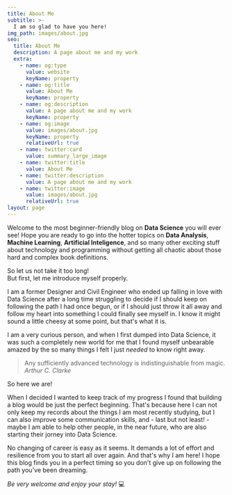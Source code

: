 ```yaml
---
title: About Me
subtitle: >-
  I am so glad to have you here!
img_path: images/about.jpg
seo:
  title: About Me
  description: A page about me and my work
  extra:
    - name: og:type
      value: website
      keyName: property
    - name: og:title
      value: About Me
      keyName: property
    - name: og:description
      value: A page about me and my work
      keyName: property
    - name: og:image
      value: images/about.jpg
      keyName: property
      relativeUrl: true
    - name: twitter:card
      value: summary_large_image
    - name: twitter:title
      value: About Me
    - name: twitter:description
      value: A page about me and my work
    - name: twitter:image
      value: images/about.jpg
      relativeUrl: true
layout: page
---
```


Welcome to the most beginner-friendly blog on **Data Science** you will ever see! Hope you are ready to go into the hotter topics on **Data Analysis**, **Machine Learning**, **Artificial Inteligence**, and so many other exciting stuff about technology and programming without getting all chaotic about those hard and complex book definitions.

So let us not take it too long!</br>
But first, let me introduce myself properly.

I am a former Designer and Civil Engineer who ended up falling in love with Data Science after a long time struggling to decide if I should keep on following the path I had once begun, or if I should just throw it all away and follow my heart into something I could finally see myself in. I know it might sound a little cheesy at some point, but that's what it is.  

I am a very curious person, and when I first dumped into Data Science, it was such a completely new world for me that I found myself unbearable amazed by the so many things I felt I just *needed* to know right away.

>Any sufficiently advanced technology is indistinguishable from magic. <cite>Arthur C. Clarke</cite>

 So here we are!

When I decided I wanted to keep track of my progress I found that building a blog would be just the perfect beginning. That's because here I can not only keep my records about the things I am most recently studying, but I can also improve some communication skills, and - last but not least! - maybe I am able to help other people, in the near future, who are also starting their jorney into Data Science.

No changing of career is easy as it seems. It demands a lot of effort and resilience from you to start all over again. And that's why I am here! I hope this blog finds you in a perfect timing so you don't give up on following the path you've been dreaming.

*Be very welcome and enjoy your stay!* 💻
